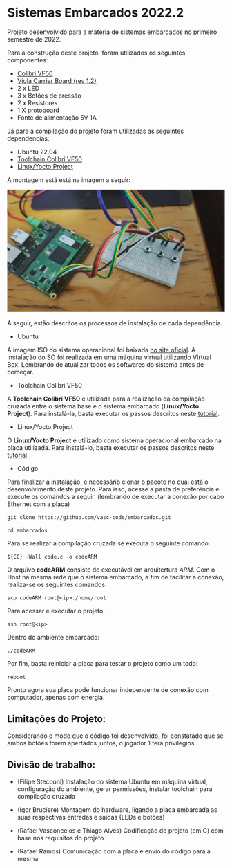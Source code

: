 # Sistemas Embarcados 2022.2

Projeto desenvolvido para a matéria de sistemas embarcados no primeiro semestre de 2022.

Para a construção deste projeto, foram utilizados os seguintes componentes:

- [Colibri VF50](https://www.toradex.com/pt-br/computer-on-modules/colibri-arm-family/nxp-freescale-vybrid-vf5xx)
- [Viola Carrier Board (rev 1.2)](https://www.toradex.com/pt-br/products/carrier-board/viola-carrier-board)
- 2 x LED
- 3 x Botões de pressão
- 2 x Resistores
- 1 X protoboard
- Fonte de alimentação 5V 1A

 Já para a compilação do projeto foram utilizadas as seguintes dependencias:

 - Ubuntu 22.04
 - [Toolchain Colibri VF50](https://developer-archives.toradex.com/getting-started/module-2-my-first-hello-world-in-c/configure-toolchain-colibri-vfxx?som=colibri-vf50&board=iris-carrier-board&os=linux&desktop=linux)
- [Linux/Yocto Project](https://developer-archives.toradex.com/getting-started/module-1-from-the-box-to-the-shell/update-the-linux-image-iris-carrier-board-colibri-vfxx?som=colibri-vf50&board=iris-carrier-board&os=linux&desktop=linux)


 A montagem está está na imagem a seguir:

 ![Montagem](/Midia/montagem.jpeg)

A seguir, estão descritos os processos de instalação de cada dependência. 

- Ubuntu

A imagem ISO do sistema operacional foi baixada [no site oficial](https://ubuntu.com/). A instalação do SO foi realizada em uma máquina virtual utilizando Virtual Box. Lembrando de atualizar todos os softwares do sistema antes de começar.

- Toolchain Colibri VF50

A **Toolchain Colibri VF50** é utilizada para a realização da compilação cruzada entre o sistema base e o sistema embarcado (**Linux/Yocto Project**). Para instalá-la, basta executar os passos descritos neste [tutorial](https://developer-archives.toradex.com/getting-started/module-2-my-first-hello-world-in-c/configure-toolchain-colibri-vfxx?som=colibri-vf50&board=iris-carrier-board&os=linux&desktop=linux).

- Linux/Yocto Project

O **Linux/Yocto Project** é utilizado como sistema operacional embarcado na placa utilizada. Para instalá-lo, basta executar os passos descritos neste [tutorial](https://developer-archives.toradex.com/getting-started/module-1-from-the-box-to-the-shell/update-the-linux-image-iris-carrier-board-colibri-vfxx?som=colibri-vf50&board=iris-carrier-board&os=linux&desktop=linux). 

- Código

Para finalizar a instalação, é necessário clonar o pacote no qual está o desenvolvimento deste projeto. Para isso, acesse a pasta de preferência e execute os comandos a seguir. (lembrando de executar a conexão por cabo Ethernet com a placa)

```console
git clone https://github.com/vasc-code/embarcados.git
```

```console
cd embarcados
```

Para se realizar a compilação cruzada se executa o seguinte comando:

```console
${CC} -Wall code.c -o codeARM
```

O arquivo **codeARM** consiste do executável em arquitertura *ARM*. Com o Host na mesma rede que o sistema embarcado, a fim de facilitar a conexão, realiza-se os seguintes comandos:

```console
scp codeARM root@<ip>:/home/root
```

Para acessar e executar o projeto:

```console
ssh root@<ip>
```
Dentro do ambiente embarcado:

```console
./codeARM
```

Por fim, basta reiniciar a placa para testar o projeto como um todo:

```console
reboot
```

Pronto agora sua placa pode funcionar independente de conexão com computador, apenas com energia.

## Limitações do Projeto:

Considerando o modo que o código foi desenvolvido, foi constatado que se ambos botões forem apertados juntos, o jogador 1 tera privilegios.

## Divisão de trabalho:

- (Filipe Stecconi) Instalação do sistema Ubuntu em máquina virtual, configuração do ambiente, gerar permissões, instalar toolchain para compilação cruzada

- (Igor Bruciere) Montagem do hardware, ligando a placa embarcada as suas respectivas entradas e saídas (LEDs e botões)

- (Rafael Vasconcelos e Thiago Alves) Codificação do projeto (em C) com base nos requisitos do projeto

- (Rafael Ramos) Comunicação com a placa e envio do código para a mesma



